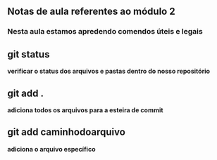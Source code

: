 ## Notas de aula referentes ao módulo 2


### Nesta aula estamos apredendo comendos úteis e legais

## git status
 **verificar o status dos arquivos e pastas dentro do nosso repositório**

## git add .
 **adiciona todos os arquivos para a esteira de commit**

## git add caminhodoarquivo
**adiciona o arquivo específico** 